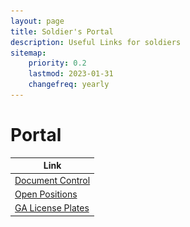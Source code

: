 ```yaml
---
layout: page
title: Soldier's Portal
description: Useful Links for soldiers
sitemap:
    priority: 0.2
    lastmod: 2023-01-31
    changefreq: yearly
---
```



# Portal

| Link |
|---|
|[Document Control](https://sites.google.com/1stbn.us/gsdf-members-portal/home)|
| [Open Positions](https://docs.google.com/document/d/1y7LAQrMQUdXOCXZD24yXep3U3ZSvqf6OiuoG5R6kSZ0/edit?usp=sharing)
| [GA License Plates](/pages/tag) | [![](/images/GSDF_Plate.jpg)](https://docs.google.com/document/d/0Bzr2LXnXc6UpWWc4OU9vcmNLeGs/edit?usp=sharing&ouid=116033939342881164773&resourcekey=0-x4UxT0yLeaBpi9XVU0eJSw&rtpof=true&sd=true) |
